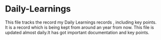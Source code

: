 # Daily-Learnings


This file tracks the record my Daily Learnings records , including key points. It is a record which is being kept from around an year from now.
This file is updated almost daily.It has got important documentation and key points.
